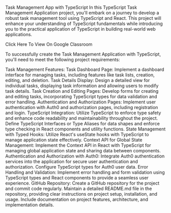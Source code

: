 Task Management App with TypeScript
In this TypeScript Task Management Application project, you'll embark on a journey to develop a robust task management tool using TypeScript and React. This project will enhance your understanding of TypeScript fundamentals while introducing you to the practical application of TypeScript in building real-world web applications.

Click Here To View On Google Classroom


To successfully create the Task Management Application with TypeScript, you'll need to meet the following project requirements:

Task Management Features:
Task Dashboard Page:
Implement a dashboard interface for managing tasks, including features like task lists, creation, editing, and deletion.
Task Details Display:
Design a detailed view for individual tasks, displaying task information and allowing users to modify task details.
Task Creation and Editing Pages:
Develop forms for creating and editing tasks, incorporating TypeScript types for data validation and error handling.
Authentication and Authorization Pages:
Implement user authentication with Auth0 and authorization pages, including registration and login.
TypeScript Integration:
Utilize TypeScript to enforce type safety and enhance code readability and maintainability throughout the project.
Define TypeScript Interfaces or Type Aliases for data shapes and enforce type checking in React components and utility functions.
State Management with Typed Hooks:
Utilize React's useState hooks with TypeScript to manage application state effectively.
Context API for Global State Management:
Implement the Context API in React with TypeScript for managing global application state and sharing data between components.
Authentication and Authorization with Auth0:
Integrate Auth0 authentication services into the application for secure user authentication and authorization.
Configure TypeScript types for Auth0 user data.
Error Handling and Validation:
Implement error handling and form validation using TypeScript types and React components to provide a seamless user experience.
GitHub Repository:
Create a GitHub repository for the project and commit code regularly.
Maintain a detailed README.md file in the repository, providing clear instructions on project setup, installation, and usage.
Include documentation on project features, architecture, and implementation details.
